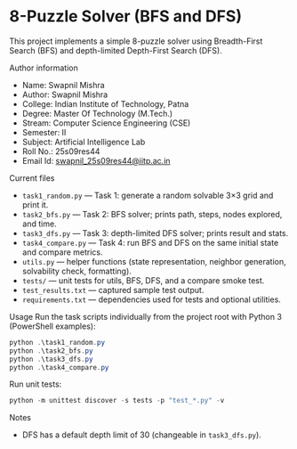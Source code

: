 
# 8-Puzzle Solver (BFS and DFS)

This project implements a simple 8-puzzle solver using Breadth-First Search (BFS) and depth-limited Depth-First Search (DFS).

Author information
- Name: Swapnil Mishra
- Author: Swapnil Mishra
- College: Indian Institute of Technology, Patna
- Degree: Master Of Technology (M.Tech.)
- Stream: Computer Science Engineering (CSE)
- Semester: II
- Subject: Artificial Intelligence Lab
- Roll No.: 25s09res44
- Email Id: swapnil_25s09res44@iitp.ac.in

Current files
- `task1_random.py` — Task 1: generate a random solvable 3×3 grid and print it.
- `task2_bfs.py` — Task 2: BFS solver; prints path, steps, nodes explored, and time.
- `task3_dfs.py` — Task 3: depth-limited DFS solver; prints result and stats.
- `task4_compare.py` — Task 4: run BFS and DFS on the same initial state and compare metrics.
- `utils.py` — helper functions (state representation, neighbor generation, solvability check, formatting).
- `tests/` — unit tests for utils, BFS, DFS, and a compare smoke test.
- `test_results.txt` — captured sample test output.
- `requirements.txt` — dependencies used for tests and optional utilities.

Usage
Run the task scripts individually from the project root with Python 3 (PowerShell examples):

```powershell
python .\task1_random.py
python .\task2_bfs.py
python .\task3_dfs.py
python .\task4_compare.py
```

Run unit tests:

```powershell
python -m unittest discover -s tests -p "test_*.py" -v
```

Notes
- DFS has a default depth limit of 30 (changeable in `task3_dfs.py`).
